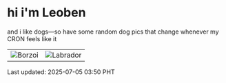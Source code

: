 # hi i'm Leoben

and i like dogs—so have some random dog pics that change whenever my CRON feels like it

|  |  |
|--------|----------|
| ![Borzoi](https://random-dog-vercel.vercel.app/api/random-borzoi?v=1751658649) | ![Labrador](https://random-dog-vercel.vercel.app/api/random-labrador?v=1751658649) |

Last updated: 2025-07-05 03:50 PHT
